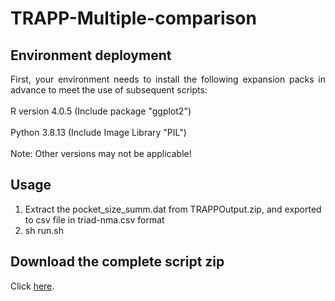 # TRAPP-Multiple-comparison

## Environment deployment
<div style="text-align: justify">First, your environment needs to install the following expansion packs in advance to meet the use of subsequent scripts:</div>
<div style="text-align: justify"> <br> </div>
R version 4.0.5 (Include package "ggplot2")
<div style="text-align: justify"> <br> </div>
Python 3.8.13   (Include Image Library "PIL")
<div style="text-align: justify"> <br> </div>
Note: Other versions may not be applicable!

## Usage
1. Extract the pocket_size_summ.dat from TRAPPOutput.zip, and exported to csv file in triad-nma.csv format
2. sh run.sh

## Download the complete script zip
Click <a href="https://github.com/sean28/TRAPP-Multiple-comparison/archive/refs/heads/main.zip">here</a>.


